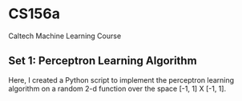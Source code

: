 # CS156a
Caltech Machine Learning Course

## Set 1: Perceptron Learning Algorithm

Here, I created a Python script to implement the perceptron learning algorithm on a random 2-d function over the space [-1, 1] X [-1, 1].